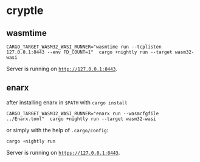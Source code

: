 # cryptle

## wasmtime

```console
CARGO_TARGET_WASM32_WASI_RUNNER="wasmtime run --tcplisten 127.0.0.1:8443 --env FD_COUNT=1"  cargo +nightly run --target wasm32-wasi
```

Server is running on [`http://127.0.0.1:8443`](http://127.0.0.1:8443).

## enarx

after installing enarx in `$PATH` with `cargo install`

```console
CARGO_TARGET_WASM32_WASI_RUNNER="enarx run --wasmcfgfile ../Enarx.toml"  cargo +nightly run --target wasm32-wasi
```

or simply with the help of `.cargo/config`:

```console
cargo +nightly run
```

Server is running on [`https://127.0.0.1:8443`](https://127.0.0.1:8443).
